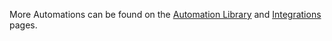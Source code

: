More Automations can be found on the [Automation Library](/automations/automation-library) and [Integrations](/integrations) pages.